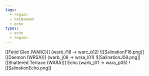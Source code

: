 ```yaml
---
tags:
  - region
  - notDaemon
  - echo
types:
  - echo
  - region
---
```

[[Fetid Glen (WARC)]] (warb_f18 -> warc_b12)
![[SalinationF18.png]]
[[Daemon (WRSA)]] (warb_j08 -> wrsa_l01)
![[SalinationJ08.png]]
[[Shattered Terrace (WARA)]] Echo (warb_j01 -> wara_p05)
![[SalinationEcho.png]]